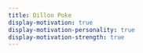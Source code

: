 ```yaml
---
title: Dillon Poke
display-motivation: true
display-motivation-personality: true
display-motivation-strength: true
---
```

